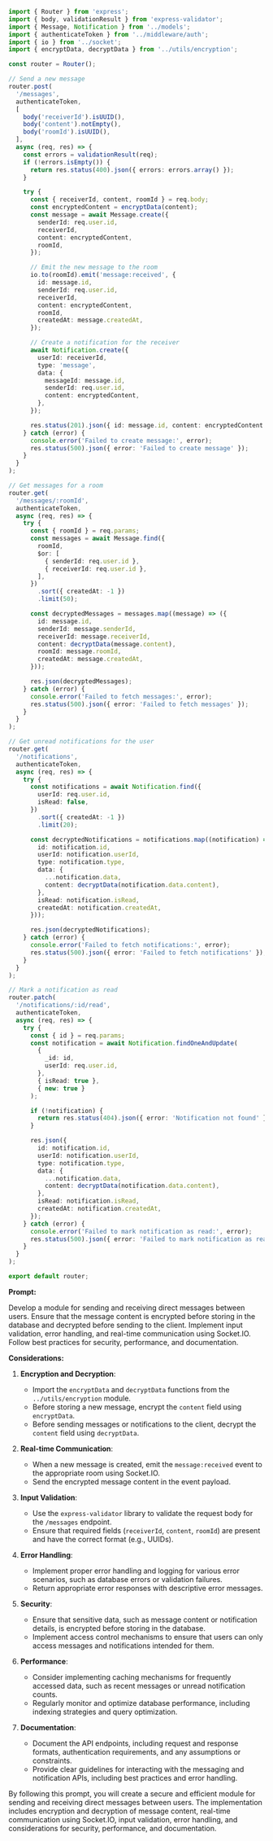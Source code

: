 ```typescript
import { Router } from 'express';
import { body, validationResult } from 'express-validator';
import { Message, Notification } from '../models';
import { authenticateToken } from '../middleware/auth';
import { io } from '../socket';
import { encryptData, decryptData } from '../utils/encryption';

const router = Router();

// Send a new message
router.post(
  '/messages',
  authenticateToken,
  [
    body('receiverId').isUUID(),
    body('content').notEmpty(),
    body('roomId').isUUID(),
  ],
  async (req, res) => {
    const errors = validationResult(req);
    if (!errors.isEmpty()) {
      return res.status(400).json({ errors: errors.array() });
    }

    try {
      const { receiverId, content, roomId } = req.body;
      const encryptedContent = encryptData(content);
      const message = await Message.create({
        senderId: req.user.id,
        receiverId,
        content: encryptedContent,
        roomId,
      });

      // Emit the new message to the room
      io.to(roomId).emit('message:received', {
        id: message.id,
        senderId: req.user.id,
        receiverId,
        content: encryptedContent,
        roomId,
        createdAt: message.createdAt,
      });

      // Create a notification for the receiver
      await Notification.create({
        userId: receiverId,
        type: 'message',
        data: {
          messageId: message.id,
          senderId: req.user.id,
          content: encryptedContent,
        },
      });

      res.status(201).json({ id: message.id, content: encryptedContent });
    } catch (error) {
      console.error('Failed to create message:', error);
      res.status(500).json({ error: 'Failed to create message' });
    }
  }
);

// Get messages for a room
router.get(
  '/messages/:roomId',
  authenticateToken,
  async (req, res) => {
    try {
      const { roomId } = req.params;
      const messages = await Message.find({
        roomId,
        $or: [
          { senderId: req.user.id },
          { receiverId: req.user.id },
        ],
      })
        .sort({ createdAt: -1 })
        .limit(50);

      const decryptedMessages = messages.map((message) => ({
        id: message.id,
        senderId: message.senderId,
        receiverId: message.receiverId,
        content: decryptData(message.content),
        roomId: message.roomId,
        createdAt: message.createdAt,
      }));

      res.json(decryptedMessages);
    } catch (error) {
      console.error('Failed to fetch messages:', error);
      res.status(500).json({ error: 'Failed to fetch messages' });
    }
  }
);

// Get unread notifications for the user
router.get(
  '/notifications',
  authenticateToken,
  async (req, res) => {
    try {
      const notifications = await Notification.find({
        userId: req.user.id,
        isRead: false,
      })
        .sort({ createdAt: -1 })
        .limit(20);

      const decryptedNotifications = notifications.map((notification) => ({
        id: notification.id,
        userId: notification.userId,
        type: notification.type,
        data: {
          ...notification.data,
          content: decryptData(notification.data.content),
        },
        isRead: notification.isRead,
        createdAt: notification.createdAt,
      }));

      res.json(decryptedNotifications);
    } catch (error) {
      console.error('Failed to fetch notifications:', error);
      res.status(500).json({ error: 'Failed to fetch notifications' });
    }
  }
);

// Mark a notification as read
router.patch(
  '/notifications/:id/read',
  authenticateToken,
  async (req, res) => {
    try {
      const { id } = req.params;
      const notification = await Notification.findOneAndUpdate(
        {
          _id: id,
          userId: req.user.id,
        },
        { isRead: true },
        { new: true }
      );

      if (!notification) {
        return res.status(404).json({ error: 'Notification not found' });
      }

      res.json({
        id: notification.id,
        userId: notification.userId,
        type: notification.type,
        data: {
          ...notification.data,
          content: decryptData(notification.data.content),
        },
        isRead: notification.isRead,
        createdAt: notification.createdAt,
      });
    } catch (error) {
      console.error('Failed to mark notification as read:', error);
      res.status(500).json({ error: 'Failed to mark notification as read' });
    }
  }
);

export default router;
```

**Prompt:**

Develop a module for sending and receiving direct messages between users. Ensure that the message content is encrypted before storing in the database and decrypted before sending to the client. Implement input validation, error handling, and real-time communication using Socket.IO. Follow best practices for security, performance, and documentation.

**Considerations:**

1. **Encryption and Decryption**:
   - Import the `encryptData` and `decryptData` functions from the `../utils/encryption` module.
   - Before storing a new message, encrypt the `content` field using `encryptData`.
   - Before sending messages or notifications to the client, decrypt the `content` field using `decryptData`.

2. **Real-time Communication**:
   - When a new message is created, emit the `message:received` event to the appropriate room using Socket.IO.
   - Send the encrypted message content in the event payload.

3. **Input Validation**:
   - Use the `express-validator` library to validate the request body for the `/messages` endpoint.
   - Ensure that required fields (`receiverId`, `content`, `roomId`) are present and have the correct format (e.g., UUIDs).

4. **Error Handling**:
   - Implement proper error handling and logging for various error scenarios, such as database errors or validation failures.
   - Return appropriate error responses with descriptive error messages.

5. **Security**:
   - Ensure that sensitive data, such as message content or notification details, is encrypted before storing in the database.
   - Implement access control mechanisms to ensure that users can only access messages and notifications intended for them.

6. **Performance**:
   - Consider implementing caching mechanisms for frequently accessed data, such as recent messages or unread notification counts.
   - Regularly monitor and optimize database performance, including indexing strategies and query optimization.

7. **Documentation**:
   - Document the API endpoints, including request and response formats, authentication requirements, and any assumptions or constraints.
   - Provide clear guidelines for interacting with the messaging and notification APIs, including best practices and error handling.

By following this prompt, you will create a secure and efficient module for sending and receiving direct messages between users. The implementation includes encryption and decryption of message content, real-time communication using Socket.IO, input validation, error handling, and considerations for security, performance, and documentation.